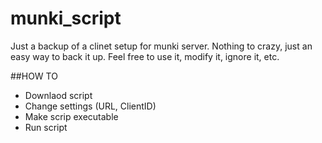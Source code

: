 # munki_script

Just a backup of a clinet setup for munki server. Nothing to crazy, just an easy way to back it up. Feel free to use it, modify it, ignore it, etc.

##HOW TO
* Downlaod script
* Change settings (URL, ClientID)
* Make scrip executable
* Run script
